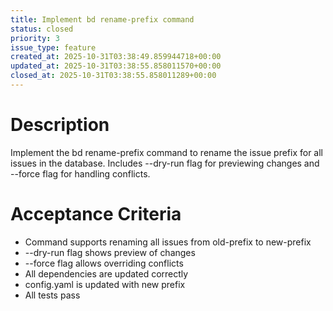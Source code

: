 ```yaml
---
title: Implement bd rename-prefix command
status: closed
priority: 3
issue_type: feature
created_at: 2025-10-31T03:38:49.859944718+00:00
updated_at: 2025-10-31T03:38:55.858011570+00:00
closed_at: 2025-10-31T03:38:55.858011289+00:00
---
```


# Description

Implement the bd rename-prefix command to rename the issue prefix for all issues in the database. Includes --dry-run flag for previewing changes and --force flag for handling conflicts.

# Acceptance Criteria

- Command supports renaming all issues from old-prefix to new-prefix
- --dry-run flag shows preview of changes
- --force flag allows overriding conflicts
- All dependencies are updated correctly
- config.yaml is updated with new prefix
- All tests pass
